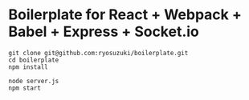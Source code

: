 # Boilerplate for React + Webpack + Babel + Express + Socket.io

```
git clone git@github.com:ryosuzuki/boilerplate.git
cd boilerplate
npm install
```

```
node server.js
npm start
```
